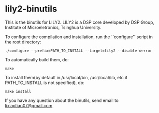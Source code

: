 lily2-binutils
==============

This is the binutils for LILY2.
LILY2 is a DSP core developed by DSP Group, Institute of Microeletronics, Tsinghua University.

To configure the compilation and installation, run the ``configure'' script in the root directory:

    ./configure --prefix=PATH_TO_INSTALL --target=lily2 --disable-werror

To automatically build them, do:

    make

To install them(by default in /usr/local/bin, /usr/local/lib, etc if PATH_TO_INSTALL is not specified), do:

    make install

If you have any question about the binutils, send email to lixiaotian07@gmail.com.
